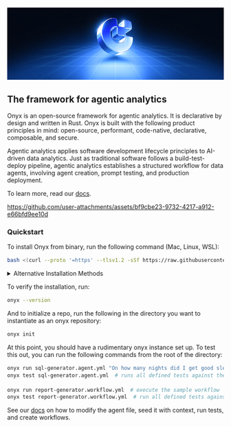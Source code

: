 <p align="center"><img src="docs/readme-banner.png"/></p>

## The framework for agentic analytics

Onyx is an open-source framework for agentic analytics. It is declarative by design and written in Rust. Onyx is built with the following product principles in mind: open-source, performant, code-native, declarative, composable, and secure.

Agentic analytics applies software development lifecycle principles to AI-driven data analytics.
Just as traditional software follows a build-test-deploy pipeline, agentic analytics establishes a structured workflow for data agents, involving agent creation, prompt testing, and production deployment.

To learn more, read our [docs](https://docs.onyxint.ai).

https://github.com/user-attachments/assets/bf9cbe23-9732-4217-a912-e66bfd9ee10d

### Quickstart

To install Onyx from binary, run the following command (Mac, Linux, WSL):

```bash
bash <(curl --proto '=https' --tlsv1.2 -sSf https://raw.githubusercontent.com/onyx-hq/onyx/refs/heads/main/install_onyx.sh)
```

<details>
<summary>Alternative Installation Methods</summary>

#### Using Homebrew (macOS only)

```bash
brew install onyx-hq/onyx/onyx
```

#### Installing a Specific Version

```bash
ONYX_VERSION="0.1.0" bash <(curl --proto '=https' --tlsv1.2 -sSf https://raw.githubusercontent.com/onyx-hq/onyx/refs/heads/main/install_onyx.sh)
```

</details>

To verify the installation, run:

```bash
onyx --version
```

And to initialize a repo, run the following in the directory you want to instantiate as an onyx repository:

```bash
onyx init
```

At this point, you should have a rudimentary onyx instance set up. To test this out, you can run the following commands from the root of the directory:

```bash
onyx run sql-generator.agent.yml "On how many nights did I get good sleep in the last year?"  # ask a question to the sample agent
onyx test sql-generator.agent.yml  # runs all defined tests against the sql-generator agent

onyx run report-generator.workflow.yml  # execute the sample workflow
onyx test report-generator.workflow.yml  # run all defined tests against the workflow
```

See our [docs](https://docs.onyxint.ai) on how to modify the agent file, seed it with context, run tests, and create workflows.
